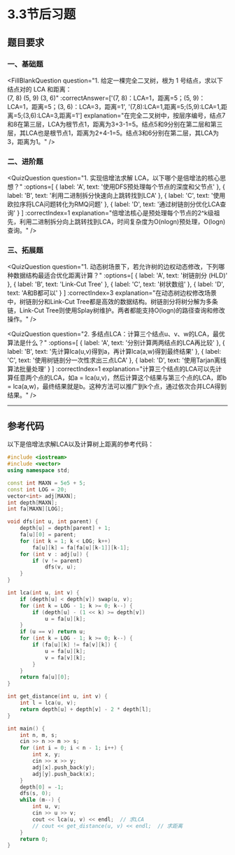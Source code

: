 <script setup>
import QuizQuestion from '../../components/QuizQuestion.vue'
import JudgementQuestion from '../../components/JudgementQuestion.vue'
import FillBlankQuestion from '../../components/FillBlankQuestion.vue'
</script>

# 3.3节后习题

## 题目要求

### 一、基础题
<FillBlankQuestion
  question="1. 给定一棵完全二叉树，根为 1 号结点，求以下结点对的 LCA 和距离：  
   (7, 8)    (5, 9)    (3, 6)"
  :correctAnswer=['(7, 8)：LCA=1，距离=5；(5, 9)：LCA=1，距离=5；(3, 6)：LCA=3，距离=1', '(7,8):LCA=1,距离=5;(5,9):LCA=1,距离=5;(3,6):LCA=3,距离=1']
  explanation="在完全二叉树中，按层序编号，结点7和8在第三层，LCA为根节点1，距离为3+3-1=5。结点5和9分别在第二层和第三层，其LCA也是根节点1，距离为2+4-1=5。结点3和6分别在第二层，其LCA为3，距离为1。"
/>

<FillBlankQuestion
  question="2. 证明：在完全二叉树中，结点 i 的父结点为 ⌊i/2⌋。"
  correctAnswer="根据完全二叉树层序编号可得，父结点为⌊i/2⌋"
  explanation="完全二叉树按层序编号，若节点编号为i，则其左子节点编号为2i，右子节点编号为2i+1。反之，节点i的父节点编号为⌊i/2⌋。"
/>

### 二、进阶题
<QuizQuestion
  question="1. 实现倍增法求解 LCA，以下哪个是倍增法的核心思想？"
  :options=[
    { label: 'A', text: '使用DFS预处理每个节点的深度和父节点' },
    { label: 'B', text: '利用二进制拆分快速向上跳转找到LCA' },
    { label: 'C', text: '使用欧拉序将LCA问题转化为RMQ问题' },
    { label: 'D', text: '通过树链剖分优化LCA查询' }
  ]
  :correctIndex=1
  explanation="倍增法核心是预处理每个节点的2^k级祖先，利用二进制拆分向上跳转找到LCA，时间复杂度为O(nlogn)预处理，O(logn)查询。"
/>

<FillBlankQuestion
  question="2. 扩展代码支持计算树上任意两点距离，如何计算点u和点v的距离？"
  correctAnswer="距离 = depth[u] + depth[v] - 2 * depth[lca(u, v)]"
  explanation="计算树上两点距离可以通过深度和LCA：distance(u,v) = depth[u] + depth[v] - 2*depth[lca(u,v)]，其中depth[x]表示节点x到根的距离。"
/>

### 三、拓展题
<QuizQuestion
  question="1. 动态树场景下，若允许树的边权动态修改，下列哪种数据结构最适合优化距离计算？"
  :options=[
    { label: 'A', text: '树链剖分 (HLD)' },
    { label: 'B', text: 'Link-Cut Tree' },
    { label: 'C', text: '树状数组' },
    { label: 'D', text: 'A和B都可以' }
  ]
  :correctIndex=3
  explanation="在动态树边权修改场景中，树链剖分和Link-Cut Tree都是高效的数据结构。树链剖分将树分解为多条链，Link-Cut Tree则使用Splay树维护。两者都能支持O(logn)的路径查询和修改操作。"
/>

<QuizQuestion
  question="2. 多结点LCA：计算三个结点u、v、w的LCA，最优算法是什么？"
  :options=[
    { label: 'A', text: '分别计算两两结点的LCA再比较' },
    { label: 'B', text: '先计算lca(u,v)得到a，再计算lca(a,w)得到最终结果' },
    { label: 'C', text: '使用树链剖分一次性求出三点LCA' },
    { label: 'D', text: '使用Tarjan离线算法批量处理' }
  ]
  :correctIndex=1
  explanation="计算三个结点的LCA可以先计算任意两个点的LCA，如a = lca(u,v)，然后计算这个结果与第三个点的LCA，即b = lca(a,w)，最终结果就是b。这种方法可以推广到k个点，通过依次合并LCA得到结果。"
/>

---

## 参考代码

以下是倍增法求解LCA以及计算树上距离的参考代码：

```cpp
#include <iostream>
#include <vector>
using namespace std;

const int MAXN = 5e5 + 5;
const int LOG = 20;
vector<int> adj[MAXN];
int depth[MAXN];
int fa[MAXN][LOG];

void dfs(int u, int parent) {
    depth[u] = depth[parent] + 1;
    fa[u][0] = parent;
    for (int k = 1; k < LOG; k++)
        fa[u][k] = fa[fa[u][k-1]][k-1];
    for (int v : adj[u]) {
        if (v != parent)
            dfs(v, u);
    }
}

int lca(int u, int v) {
    if (depth[u] < depth[v]) swap(u, v);
    for (int k = LOG - 1; k >= 0; k--) {
        if (depth[u] - (1 << k) >= depth[v])
            u = fa[u][k];
    }
    if (u == v) return u;
    for (int k = LOG - 1; k >= 0; k--) {
        if (fa[u][k] != fa[v][k]) {
            u = fa[u][k];
            v = fa[v][k];
        }
    }
    return fa[u][0];
}

int get_distance(int u, int v) {
    int l = lca(u, v);
    return depth[u] + depth[v] - 2 * depth[l];
}

int main() {
    int n, m, s;
    cin >> n >> m >> s;
    for (int i = 0; i < n - 1; i++) {
        int x, y;
        cin >> x >> y;
        adj[x].push_back(y);
        adj[y].push_back(x);
    }
    depth[0] = -1;
    dfs(s, 0);
    while (m--) {
        int u, v;
        cin >> u >> v;
        cout << lca(u, v) << endl;  // 求LCA
        // cout << get_distance(u, v) << endl;  // 求距离
    }
    return 0;
}
```
